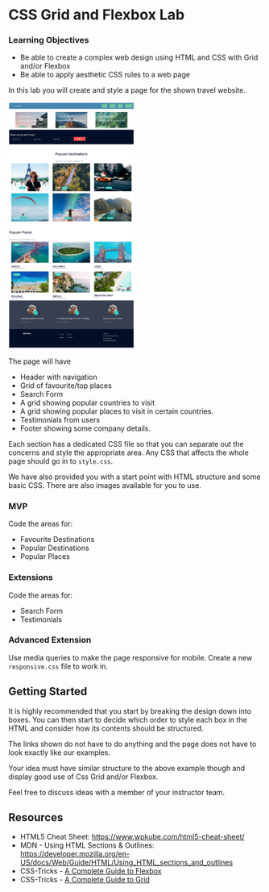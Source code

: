 # CSS Grid and Flexbox Lab

### Learning Objectives

- Be able to create a complex web design using HTML and CSS with Grid and/or Flexbox
- Be able to apply aesthetic CSS rules to a web page

In this lab you will create and style a page for the shown travel website.

<img src="images/cctravel.png" width="250" >

The page will have
- Header with navigation
- Grid of favourite/top places
- Search Form 
- A grid showing popular countries to visit
- A grid showing popular places to visit in certain countries.
- Testimonials from users
- Footer showing some company details.

Each section has a dedicated CSS file so that you can separate out the concerns and style the appropriate area. Any CSS that affects the whole page should go in to `style.css`.

We have also provided you with a start point with HTML structure and some basic CSS. There are also images available for you to use. 

### MVP

Code the areas for:
* Favourite Destinations
* Popular Destinations
* Popular Places

### Extensions

Code the areas for:
* Search Form
* Testimonials

### Advanced Extension

Use media queries to make the page responsive for mobile. Create a new `responsive.css` file to work in.

## Getting Started

It is highly recommended that you start by breaking the design down into boxes. You can then start to decide which order to style each box in the HTML and consider how its contents should be structured.

The links shown do not have to do anything and the page does not have to look exactly like our examples. 

Your idea must have similar structure to the above example though and display good use of Css Grid and/or Flexbox.

Feel free to discuss ideas with a member of your instructor team.

## Resources

- HTML5 Cheat Sheet: https://www.wpkube.com/html5-cheat-sheet/
- MDN - Using HTML Sections & Outlines: https://developer.mozilla.org/en-US/docs/Web/Guide/HTML/Using_HTML_sections_and_outlines
- CSS-Tricks - [A Complete Guide to Flexbox](https://css-tricks.com/snippets/css/a-guide-to-flexbox/)
- CSS-Tricks - [A Complete Guide to Grid](https://css-tricks.com/snippets/css/complete-guide-grid/)
